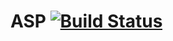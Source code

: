 # ASP [![Build Status](https://github.com/fc@uevora.pt/ASP.jl/actions/workflows/CI.yml/badge.svg?branch=main)](https://github.com/fc@uevora.pt/ASP.jl/actions/workflows/CI.yml?query=branch%3Amain)
